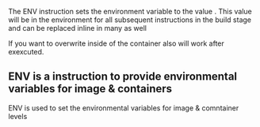 The ENV instruction sets the environment variable <key> to the value <value>. This value will be in the environment for all subsequent instructions in the build stage and can be replaced inline in many as well

If you want to overwrite inside of the container also will work after exexcuted.

## ENV is a instruction to provide environmental variables for image & containers

ENV is used to set the environmental variables for image & comntainer levels